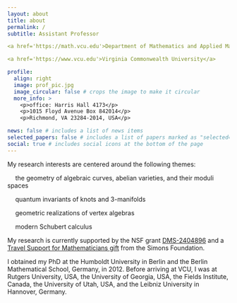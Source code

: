 ```yaml
---
layout: about
title: about
permalink: /
subtitle: Assistant Professor 

<a href='https://math.vcu.edu'>Department of Mathematics and Applied Mathematics</a> 

<a href='https://www.vcu.edu'>Virginia Commonwealth University</a>

profile:
  align: right
  image: prof_pic.jpg
  image_circular: false # crops the image to make it circular
  more_info: >
    <p>office: Harris Hall 4173</p>
    <p>1015 Floyd Avenue Box 842014</p>
    <p>Richmond, VA 23284-2014, USA</p>

news: false # includes a list of news items
selected_papers: false # includes a list of papers marked as "selected={true}"
social: true # includes social icons at the bottom of the page
---
```


My research interests are centered around the following themes:

  the geometry of algebraic curves, abelian varieties, and their moduli spaces

  quantum invariants of knots and 3-manifolds

  geometric realizations of vertex algebras
 
  modern Schubert calculus

My research is currently supported by the NSF grant <a href='https://www.nsf.gov/awardsearch/showAward?AWD_ID=2404896'>DMS-2404896</a> and a <a href='https://www.simonsfoundation.org/grant/travel-support-for-mathematicians/?tab=awardees'>Travel Support for Mathematicians gift</a> from the Simons Foundation.

I obtained my PhD at the Humboldt University in Berlin and the Berlin Mathematical School, Germany, in 2012. Before arriving at VCU, I was at Rutgers University, USA, the University of Georgia, USA, the Fields Institute, Canada, the University of Utah, USA, and the Leibniz University in Hannover, Germany.
